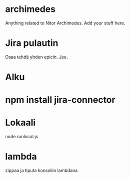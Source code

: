 # archimedes
Anything related to Nitor Archimedes. Add your stuff here. 

# Jira pulautin

Osaa tehdä yhden epicin. Jee. 

# Alku

# npm install jira-connector

# Lokaali 

node runlocal.js

# lambda

zippaa ja tiputa konsoliin lambdana